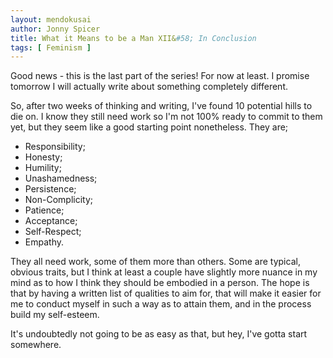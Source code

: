 ```yaml
---
layout: mendokusai
author: Jonny Spicer
title: What it Means to be a Man XII&#58; In Conclusion
tags: [ Feminism ]
---
```

Good news - this is the last part of the series! For now at least. I promise tomorrow I will actually write about something
completely different.

So, after two weeks of thinking and writing, I've found 10 potential hills to die on. I know they still need work so
I'm not 100% ready to commit to them yet, but they seem like a good starting point nonetheless. They are;

- Responsibility;
- Honesty;
- Humility;
- Unashamedness;
- Persistence;
- Non-Complicity;
- Patience;
- Acceptance;
- Self-Respect;
- Empathy.

They all need work, some of them more than others. Some are typical, obvious traits, but I think at least a couple
have slightly more nuance in my mind as to how I think they should be embodied in a person. The hope is that by having
a written list of qualities to aim for, that will make it easier for me to conduct myself in such a way as to attain
them, and in the process build my self-esteem.

It's undoubtedly not going to be as easy as that, but hey, I've gotta start somewhere.
